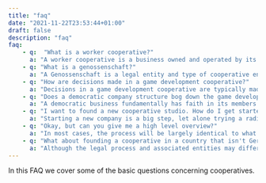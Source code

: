 ```yaml
---
title: "faq"
date: "2021-11-22T23:53:44+01:00"
draft: false
description: "faq"
faq: 
    - q:  "What is a worker cooperative?"
      a: "A worker cooperative is a business owned and operated by its employees. In this model, each worker has an equal stake in the company and an equal say in how it's run. Decisions are made collectively, often through a democratic process, and profits are shared among members."
    - q: "What is a genossenschaft?"
      a: "A Genossenschaft is a legal entity and type of cooperative enterprise common in Germany and German-speaking countries. It's owned and controlled democratically by its members, who each have an equal vote in decision-making."
    - q: "How are decisions made in a game development cooperative?"
      a: "Decisions in a game development cooperative are typically made through a democratic process. Members may vote on important matters such as project direction, hiring decisions, budget allocation, and profit distribution. This democratic structure ensures that interests and perspectives of all workers are heard and considered, leading to more inclusive and collaborative decision-making."
    - q: "Does a democratic company structure bog down the game development process?"
      a: "A democratic business fundamentally has faith in its members. In practice, an environment where people feel empowered, involved, and also directly see the value of their work returned to them also means trusting each other to do what you are great at. A cooperative is not creation by tedious committee, but rather the democratic aspect of a cooperative means that production structures that work well in normal companies can be applied, but with the added benefit of there being a democratic means to resolve issues or change company structure if it is necessary."
    - q: "I want to found a new cooperative studio. How do I get started?"
      a: "Starting a new company is a big step, let alone trying a radically different structure from the norm. Thankfully, you aren't alone. If you want to learn more about the steps required to start a coop, join the [BGWC community](https://discord.gg/4XYxuJzSXn) where people who have gone through the process will be able to answer most questions and point you in the right direction. We can also provide support and advice for the practical and procedural questions that come up during the process."
    - q: "Okay, but can you give me a high level overview?"
      a: "In most cases, the process will be largely identical to what is required for a regular business - there will be a business plan, you will need a registration, tax ID, etc. In addition to those things, you will write a document defining the company's laws - the 'bylaws'. This document defines elements like company shares, equity, sick days, meeting procedure, conflict resolution, hiring practises, etc. Before the cooperative can operate, all members will need to validate this document democratically." The bylaws are a living document - it can be amended over time or expanded as the company grows and changes.
    - q: "What about founding a cooperative in a country that isn't Germany?"
      a: "Although the legal process and associated entities may differ, we are all united in our values. All cooperatives face similar questions during their founding that will need to be put on paper and validated by the members - we can provide a pool of experience and feedback for those questions, and some emotional support from folks who care can keep the wind in your sails."
---
```


In this FAQ we cover some of the basic questions concerning cooperatives.